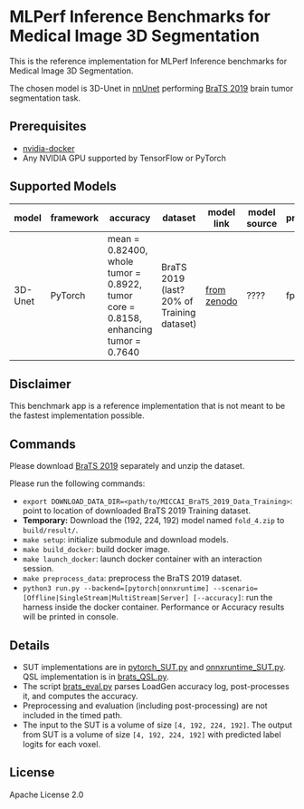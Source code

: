 # MLPerf Inference Benchmarks for Medical Image 3D Segmentation

This is the reference implementation for MLPerf Inference benchmarks for Medical Image 3D Segmentation.

The chosen model is 3D-Unet in [nnUnet](https://github.com/MIC-DKFZ/nnUNet) performing [BraTS 2019](https://www.med.upenn.edu/cbica/brats2019/data.html) brain tumor segmentation task.

## Prerequisites

- [nvidia-docker](https://github.com/NVIDIA/nvidia-docker)
- Any NVIDIA GPU supported by TensorFlow or PyTorch

## Supported Models

| model | framework | accuracy | dataset | model link | model source | precision | notes |
| ----- | --------- | -------- | ------- | ---------- | ------------ | --------- | ----- |
| 3D-Unet | PyTorch | mean = 0.82400, whole tumor = 0.8922, tumor core = 0.8158, enhancing tumor = 0.7640 | BraTS 2019 (last? 20% of Training dataset) | [from zenodo]() | ???? | fp32 | |

## Disclaimer
This benchmark app is a reference implementation that is not meant to be the fastest implementation possible.

## Commands

Please download [BraTS 2019](https://www.med.upenn.edu/cbica/brats2019/data.html) separately and unzip the dataset.

Please run the following commands:

- `export DOWNLOAD_DATA_DIR=<path/to/MICCAI_BraTS_2019_Data_Training>`: point to location of downloaded BraTS 2019 Training dataset.
- **Temporary:** Download the (192, 224, 192) model named `fold_4.zip` to `build/result/`.
- `make setup`: initialize submodule and download models.
- `make build_docker`: build docker image.
- `make launch_docker`: launch docker container with an interaction session.
- `make preprocess_data`: preprocess the BraTS 2019 dataset.
- `python3 run.py --backend=[pytorch|onnxruntime] --scenario=[Offline|SingleStream|MultiStream|Server] [--accuracy]`: run the harness inside the docker container. Performance or Accuracy results will be printed in console.

## Details

- SUT implementations are in [pytorch_SUT.py](pytorch_SUT.py) and [onnxruntime_SUT.py](onnxruntime_SUT.py). QSL implementation is in [brats_QSL.py](brats_QSL.py).
- The script [brats_eval.py](brats_eval.py) parses LoadGen accuracy log, post-processes it, and computes the accuracy.
- Preprocessing and evaluation (including post-processing) are not included in the timed path.
- The input to the SUT is a volume of size `[4, 192, 224, 192]`. The output from SUT is a volume of size `[4, 192, 224, 192]` with predicted label logits for each voxel.

## License

Apache License 2.0
